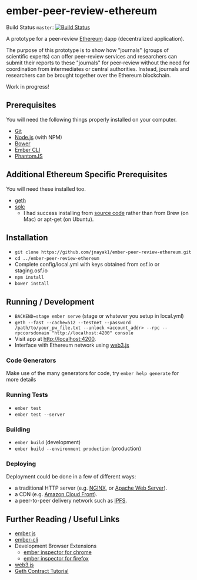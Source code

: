 # ember-peer-review-ethereum

Build Status `master`: [![Build Status](https://travis-ci.org/jnayak1/ember-peer-review-ethereum.svg?branch=master)](https://travis-ci.org/jnayak1/ember-peer-review-ethereum)

A prototype for a peer-review [Ethereum](https://www.ethereum.org/) dapp (decentralized application).

The purpose of this prototype is to show how "journals" (groups of scientific experts) can offer peer-review services and researchers can submit their reports to these "journals" for peer-review without the need for coordination from intermediates or central authorities. Instead, journals and researchers can be brought together over the Ethereum blockchain.

Work in progress!

## Prerequisites

You will need the following things properly installed on your computer.

* [Git](http://git-scm.com/)
* [Node.js](http://nodejs.org/) (with NPM)
* [Bower](http://bower.io/)
* [Ember CLI](http://ember-cli.com/)
* [PhantomJS](http://phantomjs.org/)

## Additional Ethereum Specific Prerequisites

You will need these installed too.

* [geth](https://github.com/ethereum/go-ethereum)
* [solc](https://github.com/ethereum/solidity)
  * I had success installing from [source code](http://solidity.readthedocs.io/en/develop/installing-solidity.html#building-from-source) rather than from Brew (on Mac) or apt-get (on Ubuntu).

## Installation

* `git clone https://github.com/jnayak1/ember-peer-review-ethereum.git`
* `cd ../ember-peer-review-ethereum`
* Complete config/local.yml with keys obtained from osf.io or staging.osf.io
* `npm install`
* `bower install`

## Running / Development

* `BACKEND=stage ember serve` (stage or whatever you setup in local.yml)
* `geth --fast --cache=512 --testnet --password /path/to/your_pw_file.txt --unlock <account_addr> --rpc --rpccorsdomain "http://localhost:4200" console`
* Visit app at [http://localhost:4200](http://localhost:4200).
* Interface with Ethereum network using [web3.js](https://github.com/ethereum/web3.js/)

### Code Generators

Make use of the many generators for code, try `ember help generate` for more details

### Running Tests

* `ember test`
* `ember test --server`

### Building

* `ember build` (development)
* `ember build --environment production` (production)

### Deploying

Deployment could be done in a few of different ways:
- a traditional HTTP server (e.g. [NGINX](https://www.nginx.com/resources/wiki/), or [Apache Web Server](https://httpd.apache.org/)).
- a CDN (e.g. [Amazon Cloud Front](https://aws.amazon.com/cloudfront/)).
- a peer-to-peer delivery network such as [IPFS](https://ipfs.io/).

## Further Reading / Useful Links

* [ember.js](http://emberjs.com/)
* [ember-cli](http://ember-cli.com/)
* Development Browser Extensions
  * [ember inspector for chrome](https://chrome.google.com/webstore/detail/ember-inspector/bmdblncegkenkacieihfhpjfppoconhi)
  * [ember inspector for firefox](https://addons.mozilla.org/en-US/firefox/addon/ember-inspector/)
* [web3.js](https://github.com/ethereum/web3.js/)
* [Geth Contract Tutorial](https://github.com/ethereum/go-ethereum/wiki/Contract-Tutorial)

